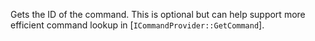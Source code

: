 Gets the ID of the command. This is optional but can help support more efficient command lookup in [`ICommandProvider::GetCommand`].
